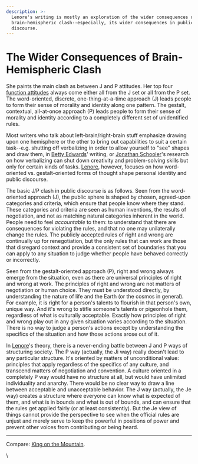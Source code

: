 ```yaml
---
description: >-
  Lenore's writing is mostly an exploration of the wider consequences of
  brain-hemispheric clash--especially, its wider consequences in public
  discourse.
---
```


# The Wider Consequences of Brain-Hemispheric Clash

She paints the main clash as between J and P attitudes. Her top four [function attitudes](../fundamentals/function-attitude/) always come either all from the J set or all from the P set. The word-oriented, discrete, one-thing-at-a-time approach (J) leads people to form their sense of morality and identity along one pattern. The gestalt, contextual, all-at-once approach (P) leads people to form their sense of morality and identity according to a completely different set of unidentified rules.

Most writers who talk about left-brain/right-brain stuff emphasize drawing upon one hemisphere or the other to bring out capabilities to suit a certain task--e.g. shutting off verbalizing in order to allow yourself to "see" shapes and draw them, in [Betty Edwards](https://web.archive.org/web/20071014043731/http://www.drawright.com/)' writing, or [Jonathan Schooler](https://web.archive.org/web/20071014043731/http://www.lrdc.pitt.edu/page/SchoolerPage.htm)'s research on how verbalizing can shut down creativity and problem-solving skills but only for certain kinds of tasks. [Lenore](../people-and-systems/lenore-thomson.md), however, focuses on how word-oriented vs. gestalt-oriented forms of thought shape personal identity and public discourse.

The basic J/P clash in public discourse is as follows. Seen from the word-oriented approach (J), the public sphere is shaped by chosen, agreed-upon categories and criteria, which ensure that people know where they stand. These categories and criteria are seen as human inventions, the results of negotiation, and not as matching natural categories inherent in the world. People need to feel _accountable_ to them: to understand that there are consequences for violating the rules, and that no one may unilaterally change the rules. The publicly accepted rules of right and wrong are continually up for renegotiation, but the only rules that can work are those that disregard context and provide a consistent set of boundaries that you can apply to any situation to judge whether people have behaved correctly or incorrectly.

Seen from the gestalt-oriented approach (P), right and wrong always emerge from the situation, even as there are universal principles of right and wrong at work. The principles of right and wrong are not matters of negotiation or human choice. They must be understood directly, by understanding the nature of life and the Earth (or the cosmos in general). For example, it is right for a person's talents to flourish in that person's own, unique way. And it's wrong to stifle someone's talents or pigeonhole them, regardless of what is culturally acceptable. Exactly how principles of right and wrong play out in any given situation varies according to the situation. There is no way to judge a person's actions except by understanding the specifics of the situation and how those actions arose out of it.

In [Lenore](../people-and-systems/lenore-thomson.md)'s theory, there is a never-ending battle between J and P ways of structuring society. The P way (actually, the Ji way) really doesn't lead to any particular structure. It's oriented by matters of unconditional value: principles that apply regardless of the specifics of any culture, and transcend matters of negotiation and convention. A culture oriented in a completely P way would have no structure at all, but would have unlimited individuality and anarchy. There would be no clear way to draw a line between acceptable and unacceptable behavior. The J way (actually, the Je way) creates a structure where everyone can know what is expected of them, and what is in bounds and what is out of bounds, and can ensure that the rules get applied fairly (or at least consistently). But the Je view of things cannot provide the perspective to see when the official rules are unjust and merely serve to keep the powerful in positions of power and prevent other voices from contributing or being heard.

***

Compare: [King on the Mountain](king-on-the-mountain.md).

\
